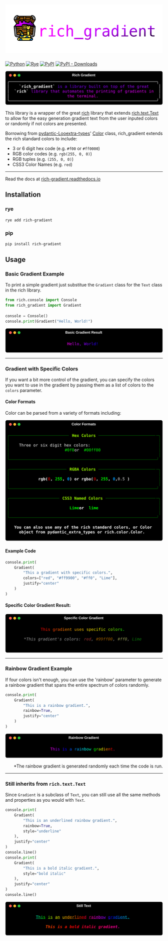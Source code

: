 # ![rich-gradient](docs/img/rich-gradient.svg)


[![Python](https://img.shields.io/badge/Python-3.9%2C%203.10%2C%203.11%2C%203.12-blue)](https://www.python.org/) [![Rye](https://img.shields.io/badge/Rye-1.0-green)](https://www.rye.org/) [![PyPI](https://img.shields.io/pypi/v/rich-gradient)](https://pypi.org/project/rich_gradient/) [![PyPI - Downloads](https://img.shields.io/pypi/dm/rich-gradient)](https://pypi.org/project/rich-gradient/)

![gradient example](docs/img/gradient.svg)

This library is a wrapper of the great [rich](https://GitHub.com/textualize/rich) library that extends [rich.text.Text](https://github.com/Textualize/rich/blob/master/rich/text.py) to allow for the easy generation gradient text from the user inputed colors or randomly if not colors are presented.

Borrowing from [pydantic-Looextra-types](https://GitHub.com/pydantic/pydantic-extra-types)' [Color](https://github.com/pydantic/pydantic-extra-types/blob/main/pydantic_extra_types/color.py) class, rich_gradient extends the rich standard colors to include:
- 3 or 6 digit hex code (e.g. `#f00` or `#ff0000`)
- RGB color codes (e.g. `rgb(255, 0, 0)`)
- RGB tuples   (e.g. `(255, 0, 0)`)
- CSS3 Color Names (e.g. `red`)

---

Read the docs at [rich-gradient.readthedocs.io](https://rich-gradient.readthedocs.io)

## Installation

### rye
```bash
rye add rich-gradient
```

### pip
```bash
pip install rich-gradient
```

## Usage

### Basic Gradient Example

To print a simple gradient just substitue the `Gradient` class for the `Text` class in the rich library.

```python
from rich.console import Console
from rich_gradient import Gradient

console = Console()
console.print(Gradient("Hello, World!")
```
![Hello, World!](docs/img/hello_world.svg)

---

### Gradient with Specific Colors

If you want a bit more control of the gradient, you can specify the colors you want to use in the gradient by passing them as a list of colors to the `colors` parameter.

#### Color Formats

Color can be parsed from a variety of formats including:

![3 or 6 digit hex colors, rgb/rgba colors, and CSS3 Named Colors](docs/img/color_formats.svg)

#### Example Code

```python
console.print(
    Gradient(
        "This a gradient with specific colors.",
        colors=["red", "#ff9900", "#ff0", "Lime"],
        justify="center"
    )
)
```

#### Specific Color Gradient Result:

![specific colors](docs/img/specific_color_gradient.svg)

--- 

### Rainbow Gradient Example

If four colors isn't enough, you can use the 'rainbow' parameter to generate a rainbow gradient that spans the entire spectrum of colors randomly.

```python
console.print(
    Gradient(
        "This is a rainbow gradient.",
        rainbow=True,
        justify="center"
    )
)
```


![Rainbow Gradient](docs/img/example_rainbow_gradient.svg)
<p style="text-align:right;">*The rainbow gradient is generated randomly each time the code is run.</p>

---

### Still inherits from `rich.text.Text`

Since `Gradient` is a subclass of `Text`, you can still use all the same methods and properties as you would with `Text`.

```python
console.print(
    Gradient(
        "This is an underlined rainbow gradient.",
        rainbow=True,
        style="underline"
    ),
    justify="center"
)
console.line()
console.print(
    Gradient(
        "This is a bold italic gradient.",
        style="bold italic"
    ),
    justify="center"
)
console.line()
```

![Still Text](docs/img/still_text.svg)

